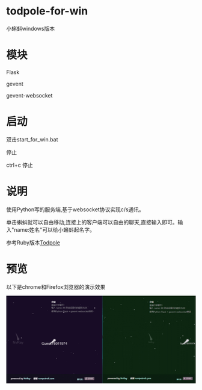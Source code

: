 # todpole-for-win
小蝌蚪windows版本

模块
=====

Flask

gevent

gevent-websocket

启动
=====

双击start_for_win.bat

停止

ctrl+c 停止

说明
===

使用Python写的服务端,基于websocket协议实现c/s通讯。

单击蝌蚪就可以自由移动,连接上的客户端可以自由的聊天,直接输入即可。输入"name:姓名"可以给小蝌蚪起名字。

参考Ruby版本[Todpole](http://rumpetroll.com/)

预览
===

以下是chrome和Firefox浏览器的演示效果

![demo](https://github.com/rui7157/Todpole-python/blob/master/demo.gif)
